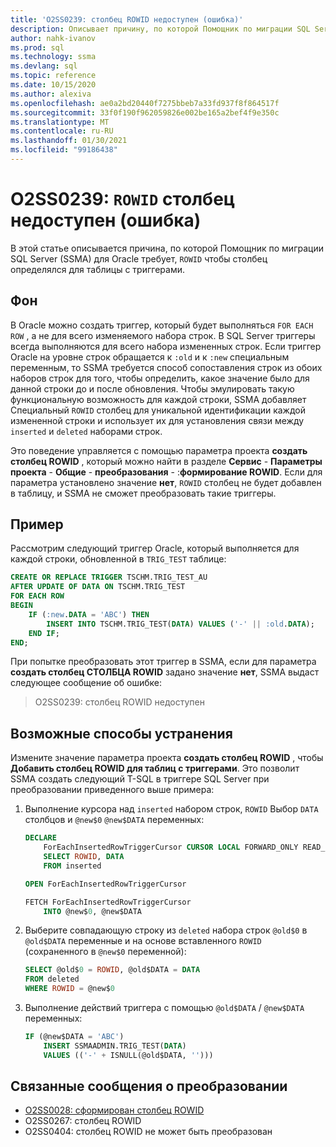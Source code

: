 ```yaml
---
title: 'O2SS0239: столбец ROWID недоступен (ошибка)'
description: Описывает причину, по которой Помощник по миграции SQL Server (SSMA) для Oracle требует определения столбца ROWID.
author: nahk-ivanov
ms.prod: sql
ms.technology: ssma
ms.devlang: sql
ms.topic: reference
ms.date: 10/15/2020
ms.author: alexiva
ms.openlocfilehash: ae0a2bd20440f7275bbeb7a33fd937f8f864517f
ms.sourcegitcommit: 33f0f190f962059826e002be165a2bef4f9e350c
ms.translationtype: MT
ms.contentlocale: ru-RU
ms.lasthandoff: 01/30/2021
ms.locfileid: "99186438"
---
```

# <a name="o2ss0239-rowid-column-not-accessible-error"></a>O2SS0239: `ROWID` столбец недоступен (ошибка)

В этой статье описывается причина, по которой Помощник по миграции SQL Server (SSMA) для Oracle требует, `ROWID` чтобы столбец определялся для таблицы с триггерами.

## <a name="background"></a>Фон

В Oracle можно создать триггер, который будет выполняться `FOR EACH ROW` , а не для всего изменяемого набора строк. В SQL Server триггеры всегда выполняются для всего набора измененных строк. Если триггер Oracle на уровне строк обращается к `:old` и к `:new` специальным переменным, то SSMA требуется способ сопоставления строк из обоих наборов строк для того, чтобы определить, какое значение было для данной строки до и после обновления. Чтобы эмулировать такую функциональную возможность для каждой строки, SSMA добавляет Специальный `ROWID` столбец для уникальной идентификации каждой измененной строки и использует их для установления связи между `inserted` и `deleted` наборами строк.

Это поведение управляется с помощью параметра проекта **создать столбец ROWID** , который можно найти в разделе **Сервис**  -  **Параметры проекта**  -  **Общие**  -  **преобразования**  -  :**формирование ROWID**. Если для параметра установлено значение **нет**, `ROWID` столбец не будет добавлен в таблицу, и SSMA не сможет преобразовать такие триггеры.

## <a name="example"></a>Пример

Рассмотрим следующий триггер Oracle, который выполняется для каждой строки, обновленной в `TRIG_TEST` таблице:

```sql
CREATE OR REPLACE TRIGGER TSCHM.TRIG_TEST_AU
AFTER UPDATE OF DATA ON TSCHM.TRIG_TEST
FOR EACH ROW
BEGIN
    IF (:new.DATA = 'ABC') THEN
        INSERT INTO TSCHM.TRIG_TEST(DATA) VALUES ('-' || :old.DATA);
    END IF;
END;
```

При попытке преобразовать этот триггер в SSMA, если для параметра **создать столбец СТОЛБЦА ROWID** задано значение **нет**, SSMA выдаст следующее сообщение об ошибке:

> O2SS0239: столбец ROWID недоступен

## <a name="possible-remedies"></a>Возможные способы устранения

Измените значение параметра проекта **создать столбец ROWID** , чтобы **Добавить столбец ROWID для таблиц с триггерами**. Это позволит SSMA создать следующий T-SQL в триггере SQL Server при преобразовании приведенного выше примера:

1) Выполнение курсора над `inserted` набором строк, `ROWID` Выбор `DATA` столбцов и `@new$0` `@new$DATA` переменных:

    ```sql
    DECLARE
        ForEachInsertedRowTriggerCursor CURSOR LOCAL FORWARD_ONLY READ_ONLY FOR
        SELECT ROWID, DATA
        FROM inserted

    OPEN ForEachInsertedRowTriggerCursor

    FETCH ForEachInsertedRowTriggerCursor
        INTO @new$0, @new$DATA
    ```

2) Выберите совпадающую строку из `deleted` набора строк `@old$0` в `@old$DATA` переменные и на основе вставленного `ROWID` (сохраненного в `@new$0` переменной):

    ```sql
    SELECT @old$0 = ROWID, @old$DATA = DATA
    FROM deleted
    WHERE ROWID = @new$0
    ```

3) Выполнение действий триггера с помощью `@old$DATA` / `@new$DATA` переменных:

    ```sql
    IF (@new$DATA = 'ABC')
        INSERT SSMAADMIN.TRIG_TEST(DATA)
        VALUES (('-' + ISNULL(@old$DATA, '')))
    ```

## <a name="related-conversion-messages"></a>Связанные сообщения о преобразовании

* [O2SS0028: сформирован столбец ROWID](o2ss0028.md)
* O2SS0267: столбец ROWID
* O2SS0404: столбец ROWID не может быть преобразован
